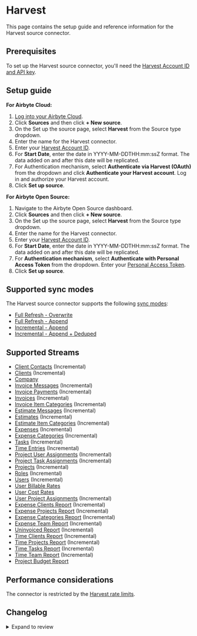 # Harvest

This page contains the setup guide and reference information for the Harvest source connector.

## Prerequisites

To set up the Harvest source connector, you'll need the [Harvest Account ID and API key](https://help.getharvest.com/api-v2/authentication-api/authentication/authentication/).

## Setup guide

<!-- env:cloud -->

**For Airbyte Cloud:**

1. [Log into your Airbyte Cloud](https://cloud.airbyte.com/workspaces).
2. Click **Sources** and then click **+ New source**.
3. On the Set up the source page, select **Harvest** from the Source type dropdown.
4. Enter the name for the Harvest connector.
5. Enter your [Harvest Account ID](https://help.getharvest.com/api-v2/authentication-api/authentication/authentication/).
6. For **Start Date**, enter the date in YYYY-MM-DDTHH:mm:ssZ format. The data added on and after this date will be replicated.
7. For Authentication mechanism, select **Authenticate via Harvest (OAuth)** from the dropdown and click **Authenticate your Harvest account**. Log in and authorize your Harvest account.
8. Click **Set up source**.
<!-- /env:cloud -->

<!-- env:oss -->

**For Airbyte Open Source:**

1. Navigate to the Airbyte Open Source dashboard.
2. Click **Sources** and then click **+ New source**.
3. On the Set up the source page, select **Harvest** from the Source type dropdown.
4. Enter the name for the Harvest connector.
5. Enter your [Harvest Account ID](https://help.getharvest.com/api-v2/authentication-api/authentication/authentication/).
6. For **Start Date**, enter the date in YYYY-MM-DDTHH:mm:ssZ format. The data added on and after this date will be replicated.
7. For **Authentication mechanism**, select **Authenticate with Personal Access Token** from the dropdown. Enter your [Personal Access Token](https://help.getharvest.com/api-v2/authentication-api/authentication/authentication/#personal-access-tokens).
8. Click **Set up source**.
<!-- /env:oss -->

## Supported sync modes

The Harvest source connector supports the following [sync modes](https://docs.airbyte.com/cloud/core-concepts#connection-sync-modes):

- [Full Refresh - Overwrite](https://docs.airbyte.com/understanding-airbyte/connections/full-refresh-overwrite/)
- [Full Refresh - Append](https://docs.airbyte.com/understanding-airbyte/connections/full-refresh-append)
- [Incremental - Append](https://docs.airbyte.com/understanding-airbyte/connections/incremental-append)
- [Incremental - Append + Deduped](https://docs.airbyte.com/understanding-airbyte/connections/incremental-append-deduped)

## Supported Streams

- [Client Contacts](https://help.getharvest.com/api-v2/clients-api/clients/contacts/) \(Incremental\)
- [Clients](https://help.getharvest.com/api-v2/clients-api/clients/clients/) \(Incremental\)
- [Company](https://help.getharvest.com/api-v2/company-api/company/company/)
- [Invoice Messages](https://help.getharvest.com/api-v2/invoices-api/invoices/invoice-messages/) \(Incremental\)
- [Invoice Payments](https://help.getharvest.com/api-v2/invoices-api/invoices/invoice-payments/) \(Incremental\)
- [Invoices](https://help.getharvest.com/api-v2/invoices-api/invoices/invoices/) \(Incremental\)
- [Invoice Item Categories](https://help.getharvest.com/api-v2/invoices-api/invoices/invoice-item-categories/) \(Incremental\)
- [Estimate Messages](https://help.getharvest.com/api-v2/estimates-api/estimates/estimate-messages/) \(Incremental\)
- [Estimates](https://help.getharvest.com/api-v2/estimates-api/estimates/estimates/) \(Incremental\)
- [Estimate Item Categories](https://help.getharvest.com/api-v2/estimates-api/estimates/estimate-item-categories/) \(Incremental\)
- [Expenses](https://help.getharvest.com/api-v2/expenses-api/expenses/expenses/) \(Incremental\)
- [Expense Categories](https://help.getharvest.com/api-v2/expenses-api/expenses/expense-categories/) \(Incremental\)
- [Tasks](https://help.getharvest.com/api-v2/tasks-api/tasks/tasks/) \(Incremental\)
- [Time Entries](https://help.getharvest.com/api-v2/timesheets-api/timesheets/time-entries/) \(Incremental\)
- [Project User Assignments](https://help.getharvest.com/api-v2/projects-api/projects/user-assignments/) \(Incremental\)
- [Project Task Assignments](https://help.getharvest.com/api-v2/projects-api/projects/task-assignments/) \(Incremental\)
- [Projects](https://help.getharvest.com/api-v2/projects-api/projects/projects/) \(Incremental\)
- [Roles](https://help.getharvest.com/api-v2/roles-api/roles/roles/) \(Incremental\)
- [Users](https://help.getharvest.com/api-v2/users-api/users/users/) \(Incremental\)
- [User Billable Rates](https://help.getharvest.com/api-v2/users-api/users/billable-rates/)
- [User Cost Rates](https://help.getharvest.com/api-v2/users-api/users/cost-rates/)
- [User Project Assignments](https://help.getharvest.com/api-v2/users-api/users/project-assignments/) \(Incremental\)
- [Expense Clients Report](https://help.getharvest.com/api-v2/reports-api/reports/expense-reports/#clients-report) \(Incremental\)
- [Expense Projects Report](https://help.getharvest.com/api-v2/reports-api/reports/expense-reports/#projects-report) \(Incremental\)
- [Expense Categories Report](https://help.getharvest.com/api-v2/reports-api/reports/expense-reports/#expense-categories-report) \(Incremental\)
- [Expense Team Report](https://help.getharvest.com/api-v2/reports-api/reports/expense-reports/#team-report) \(Incremental\)
- [Uninvoiced Report](https://help.getharvest.com/api-v2/reports-api/reports/uninvoiced-report/) \(Incremental\)
- [Time Clients Report](https://help.getharvest.com/api-v2/reports-api/reports/time-reports/#clients-report) \(Incremental\)
- [Time Projects Report](https://help.getharvest.com/api-v2/reports-api/reports/time-reports/#projects-report) \(Incremental\)
- [Time Tasks Report](https://help.getharvest.com/api-v2/reports-api/reports/time-reports/#tasks-report) \(Incremental\)
- [Time Team Report](https://help.getharvest.com/api-v2/reports-api/reports/time-reports/#team-report) \(Incremental\)
- [Project Budget Report](https://help.getharvest.com/api-v2/reports-api/reports/project-budget-report/)

## Performance considerations

The connector is restricted by the [Harvest rate limits](https://help.getharvest.com/api-v2/introduction/overview/general/#rate-limiting).

## Changelog

<details>
  <summary>Expand to review</summary>

| Version | Date       | Pull Request                                             | Subject                                                                                                                           |
|:--------| :--------- | :------------------------------------------------------- |:----------------------------------------------------------------------------------------------------------------------------------|
| 1.0.3 | 2024-06-20 | [39874](https://github.com/airbytehq/airbyte/pull/39874) | Update dependencies |
| 1.0.2 | 2024-05-08 | [38055](https://github.com/airbytehq/airbyte/pull/38055) | Fix error handler for retriable errors |
| 1.0.1 | 2024-04-24 | [36641](https://github.com/airbytehq/airbyte/pull/36641) | Schema descriptions and CDK 0.80.0 |
| 1.0.0 | 2024-04-15 | [35863](https://github.com/airbytehq/airbyte/pull/35863) | Migrates connector to Low Code CDK, Updates incremental substream state to per-partition state |
| 0.2.0 | 2024-04-08 | [36889](https://github.com/airbytehq/airbyte/pull/36889) | Unpin CDK version |
| 0.1.24 | 2024-02-26 | [35541](https://github.com/airbytehq/airbyte/pull/35541) | Improve check command to avoid missing alerts |
| 0.1.23 | 2024-02-19 | [35305](https://github.com/airbytehq/airbyte/pull/35305) | Fix pendulum parsing error |
| 0.1.22 | 2024-02-12 | [35154](https://github.com/airbytehq/airbyte/pull/35154) | Manage dependencies with Poetry. |
| 0.1.21 | 2023-11-30 | [33003](https://github.com/airbytehq/airbyte/pull/33003) | Update expected records |
| 0.1.20 | 2023-10-19 | [31599](https://github.com/airbytehq/airbyte/pull/31599) | Base image migration: remove Dockerfile and use the python-connector-base image |
| 0.1.19 | 2023-07-26 | [28755](https://github.com/airbytehq/airbyte/pull/28755) | Changed parameters for Time Reports to use 365 days as opposed to 1 year |
| 0.1.18 | 2023-05-29 | [26714](https://github.com/airbytehq/airbyte/pull/26714) | Remove `authSpecification` from spec in favour of `advancedAuth` |
| 0.1.17 | 2023-03-03 | [22983](https://github.com/airbytehq/airbyte/pull/22983) | Specified date formatting in specification |
| 0.1.16 | 2023-02-07 | [22417](https://github.com/airbytehq/airbyte/pull/22417) | Turn on default HttpAvailabilityStrategy |
| 0.1.15 | 2023-01-27 | [22008](https://github.com/airbytehq/airbyte/pull/22008) | Set `AvailabilityStrategy` for streams explicitly to `None` |
| 0.1.14 | 2023-01-09 | [21151](https://github.com/airbytehq/airbyte/pull/21151) | Skip 403 FORBIDDEN for all stream |
| 0.1.13 | 2022-12-22 | [20810](https://github.com/airbytehq/airbyte/pull/20810) | Skip 403 FORBIDDEN for `EstimateItemCategories` stream |
| 0.1.12 | 2022-12-16 | [20572](https://github.com/airbytehq/airbyte/pull/20572) | Introduce replication end date |
| 0.1.11 | 2022-09-28 | [17326](https://github.com/airbytehq/airbyte/pull/17326) | Migrate to per-stream states. |
| 0.1.10 | 2022-08-08 | [15221](https://github.com/airbytehq/airbyte/pull/15221) | Added `parent_id` for all streams which have parent stream |
| 0.1.9 | 2022-08-04 | [15312](https://github.com/airbytehq/airbyte/pull/15312) | Fix `started_time` and `ended_time` format schema error and updated report slicing |
| 0.1.8 | 2021-12-14 | [8429](https://github.com/airbytehq/airbyte/pull/8429) | Update titles and descriptions |
| 0.1.6 | 2021-11-14 | [7952](https://github.com/airbytehq/airbyte/pull/7952) | Implement OAuth 2.0 support |
| 0.1.5 | 2021-09-28 | [5747](https://github.com/airbytehq/airbyte/pull/5747) | Update schema date-time fields |
| 0.1.4   | 2021-06-22 | [5701](https://github.com/airbytehq/airbyte/pull/5071)   | Harvest normalization failure: fixing the schemas                                                                                 |
| 0.1.3   | 2021-06-22 | [4274](https://github.com/airbytehq/airbyte/pull/4274)   | Fix wrong data type on `statement_key` in `clients` stream                                                                        |
| 0.1.2   | 2021-06-07 | [4222](https://github.com/airbytehq/airbyte/pull/4222)   | Correct specification parameter name                                                                                              |
| 0.1.1   | 2021-06-09 | [3973](https://github.com/airbytehq/airbyte/pull/3973)   | Add `AIRBYTE_ENTRYPOINT` for Kubernetes support                                                                                   |
| 0.1.0   | 2021-06-07 | [3709](https://github.com/airbytehq/airbyte/pull/3709)   | Release Harvest connector!                                                                                                        |

</details>
